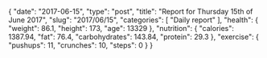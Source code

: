 {
    "date": "2017-06-15",
    "type": "post",
    "title": "Report for Thursday 15th of June 2017",
    "slug": "2017\/06\/15",
    "categories": [
        "Daily report"
    ],
    "health": {
        "weight": 86.1,
        "height": 173,
        "age": 13329
    },
    "nutrition": {
        "calories": 1387.94,
        "fat": 76.4,
        "carbohydrates": 143.84,
        "protein": 29.3
    },
    "exercise": {
        "pushups": 11,
        "crunches": 10,
        "steps": 0
    }
}
